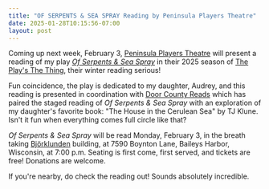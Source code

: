 ```yaml
---
title: "OF SERPENTS & SEA SPRAY Reading by Peninsula Players Theatre"
date: 2025-01-28T10:15:56-07:00
layout: post
---
```


Coming up next week, February 3, [Peninsula Players Theatre](https://peninsulaplayers.com/) will present a reading of my play [*Of Serpents & Sea Spray*](https://www.yourstagepartners.com/of-serpents-sea-spray) in their 2025 season of [The Play's The Thing](https://peninsulaplayers.com/2025/01/08/peninsula-players-theatre-announces-2025-winter-play-reading-series/), their winter reading serious!

Fun coincidence, the play is dedicated to my daughter, Audrey, and this reading is presented in coordination with [Door County Reads](https://www.doorcountylibrary.org/doorcountyreads.html) which has paired the staged reading of *Of Serpents & Sea Spray* with an exploration of my daughter's favorite book: "The House in the Cerulean Sea" by TJ Klune. Isn't it fun when everything comes full circle like that?

*Of Serpents & Sea Spray* will be read Monday, February 3, in the breath taking [Björklunden](https://www.lawrence.edu/bjorklunden) building, at 7590 Boynton Lane, Baileys Harbor, Wisconsin, at 7:00 p.m. Seating is first come, first served, and tickets are free! Donations are welcome.

If you're nearby, do check the reading out! Sounds absolutely incredible.
